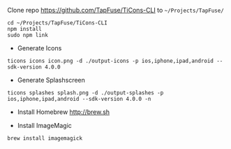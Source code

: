 Clone repo https://github.com/TapFuse/TiCons-CLI to `~/Projects/TapFuse/`
```shell
cd ~/Projects/TapFuse/TiCons-CLI
npm install
sudo npm link
```

* Generate Icons
```shell
ticons icons icon.png -d ./output-icons -p ios,iphone,ipad,android --sdk-version 4.0.0
```
* Generate Splashscreen
```
ticons splashes splash.png -d ./output-splashes -p ios,iphone,ipad,android --sdk-version 4.0.0 -n
```

* Install Homebrew
http://brew.sh

* Install ImageMagic
```
brew install imagemagick
```
